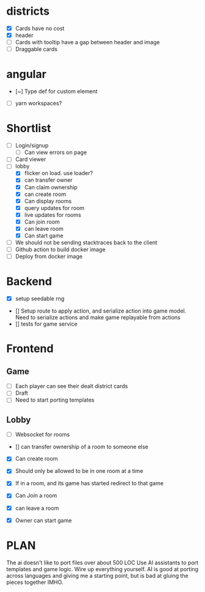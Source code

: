 # districts
- [x] Cards have no cost
- [x] header
- [ ] Cards with tooltip have a gap between header and image
- [ ] Draggable cards

# angular
- [~] Type def for custom element
- [ ] yarn workspaces?

# Shortlist   
- [ ] Login/signup
  - [ ] Can view errors on page
- [ ] Card viewer
- [ ] lobby
    - [x] flicker on load. use loader?
    - [x] can transfer owner
    - [x] Can claim ownership
    - [x] can create room
    - [x] Can display rooms
    - [x] query updates for room
    - [x] live updates for rooms
    - [x] Can join room
    - [x] can leave room
    - [x] Can start game
- [ ] We should not be sending stacktraces back to the client
- [ ] Github action to build docker image
- [ ] Deploy from docker image

# Backend
- [x] setup seedable rng
- [] Setup route to apply action, and serialize action into game model.
Need to serialize actions and make game replayable from actions
- [] tests for game service

# Frontend
## Game
- [ ] Each player can see their dealt district cards
- [ ] Draft
- [ ] Need to start porting templates

## Lobby
- [ ] Websocket for rooms
- [] can transfer ownership of a room to someone else
- [x] Can create room
- [x] Should only be allowed to be in one room at a time
- [x] If in a room, and its game has started redirect to that game
- [x] Can Join a room
- [x] can leave a room
- [x] Owner can start game


# PLAN
The ai doesn't like to port files over about 500 LOC
Use AI assistants to port templates and game logic.
Wire up everything yourself. AI is good at porting across languages and giving me a starting point, but is bad at gluing the pieces together IMHO.


